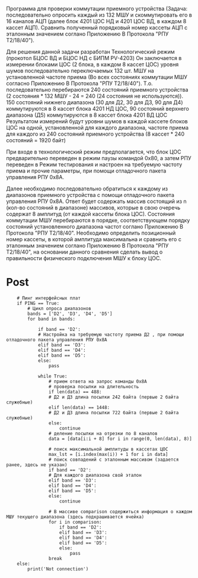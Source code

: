 Программа для проверки коммутации приемного устройства 
(Задача: последовательно опросить каждый из 132 МШУ и скоммутировать его в 16 каналов АЦП (далее блок 4201 ЦОС НД и 4201 ЦОС ВД, в каждом 8  кассет АЦП). Сравнить полученный порядковый номер кассеты АЦП с эталонным значением соглано Приложению В Протокола "РПУ Т2/18/40").  

Для решения данной задачи разработан Технологический режим (прокотол БЦОС ВД и БЦОС НД с БИПМ PV-4203) 
Он заключается в измерении блоками ЦОС (2 блока, в каждом 8  кассет ЦОС) уровня шумов последовательно переключаемых 132 шт. МШУ   на установленной частоте приема (Во всех состояниях коммутации МШУ согласно  Приложению В Протокола "РПУ Т2/18/40"). Т.о. последовательно перебираются 240 состояний приемного устройства (2 состояния * 132 МШУ - 24 = 240 (24 состояния не используются)). 150 состояний нижнего диапазона (30 для Д2, 30 для Д3, 90 для Д4) коммутируются в 8 кассет блока 4201 НД ЦОС, 90 состояний верхнего диапазона (Д5) коммутируются в 8 кассет блока 4201 ВД ЦОС  Результатом измерений будут уровни шумов в каждой кассете блоков ЦОС на одной, установленной для каждого диапазона, частоте приема для каждого из 240 состояний приемного устройства (8 кассет * 240 состояний = 1920 байт) 

При входе в технологический режим предполагается, что блок ЦОС предварительно переведен в режим паузы командой 0х80, а затем РПУ переведен в Режим тестирования и настроен на требуемую частоту приема и прочие параметры, при помощи отладочного пакета управления РПУ 0х8А.

Далее необходимо последовательно обратиться к каждому из диапазонов приемного устройства с помощи отладочного пакета управления РПУ 0х8А. Ответ будет содержать массив состоящий из n (кол-во состояний в диапазоне) массивов, которые в свою очеречь содержат 8 амплитуд (от каждой кассеты блока ЦОС). Состояния коммутации МШУ перебираются в порядке, соответствующем порядку состояний установленного диапазона частот соглано Приложению В Протокола "РПУ Т2/18/40". Необходимо определить позиционный номер кассеты, в которой амплитуда максимальна и сравнить его с эталонным значением соглано Приложению В Протокола "РПУ Т2/18/40", на основании данного сравнения сделать вывод о правильности физического подключения МШУ к блоку ЦОС.

# Post
        # Пинг интерфейсных плат
        if PING == True:
            # Цикл опроса диапазонов 
            bands = ['D2', 'D3', 'D4', 'D5']
            for band in bands:
            
                if band == 'D2':
                # Настройка на требуемую частоту приема Д2 , при помощи отладочного пакета управления РПУ 0х8А
                elif band == 'D3':             
                elif band == 'D4':
                elif band == 'D5':
                else:
                    pass

                while True:
                    # прием ответа на запрос команды 0х8А                  
                    # проверка посылки на длительность
                    if len(data) == 488:
                    # Д2 и Д3 длина посылки 242 байта (первые 2 байта служебные)
                    elif len(data) == 1448:  
                    # Д2 и Д3 длина посылки 722 байта (первые 2 байта служебные)
                    else:
                        continue                 
                    # деление посылки на отрезки по 8 каналов
                    data = [data[i:i + 8] for i in range(0, len(data), 8)]

                    # поиск максимальной амплитуды в кассетах ЦОС
                    max_lst = [i.index(max(i)) + 1 for i in data]
                    # поиск совпадений с эталонным массивом (задается ранее, здесь не указан)
                    if band == 'D2':
                    # Для каждого диапазона свой эталон
                    elif band == 'D3':
                    elif band == 'D4':
                    elif band == 'D5':
                    else:
                        continue
                    
                    # В массиве comparison содержиться информация о каждом МШУ текущего диапазона (здесь подкрашивается ячейка)
                    for i in comparison:                      
                        if band == 'D2':                         
                        elif band == 'D3':                            
                        elif band == 'D4':                            
                        elif band == 'D5':                            
                        else:
                            pass
                    break
        else:
            print('Not connection')
